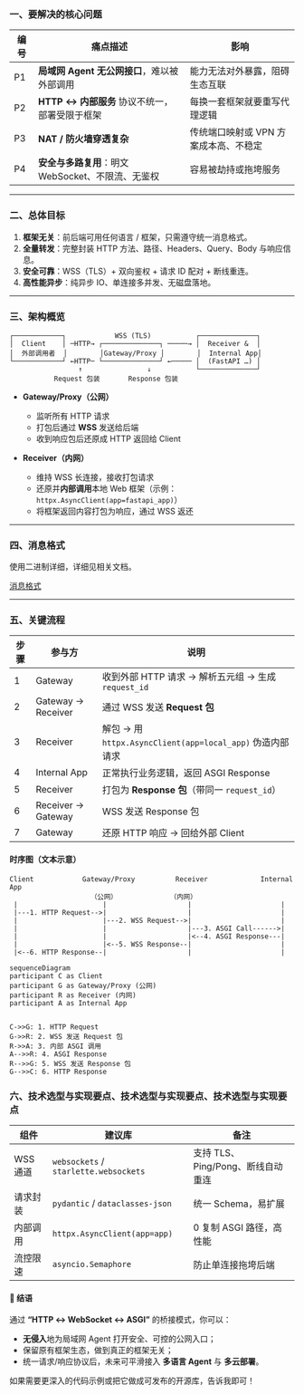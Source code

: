 ### 一、要解决的核心问题

| 编号 | 痛点描述                                           | 影响                                  |
|------|----------------------------------------------------|---------------------------------------|
| P1   | **局域网 Agent 无公网接口**，难以被外部调用        | 能力无法对外暴露，阻碍生态互联        |
| P2   | **HTTP ↔ 内部服务** 协议不统一，部署受限于框架     | 每换一套框架就要重写代理逻辑          |
| P3   | **NAT / 防火墙穿透复杂**                           | 传统端口映射或 VPN 方案成本高、不稳定 |
| P4   | **安全与多路复用**：明文 WebSocket、不限流、无鉴权 | 容易被劫持或拖垮服务                  |

---

### 二、总体目标

1. **框架无关**：前后端可用任何语言 / 框架，只需遵守统一消息格式。
2. **全量转发**：完整封装 HTTP 方法、路径、Headers、Query、Body 与响应信息。
3. **安全可靠**：WSS（TLS）+ 双向鉴权 + 请求 ID 配对 + 断线重连。
4. **高性能异步**：纯异步 IO、单连接多并发、无磁盘落地。

---

### 三、架构概览

```text
┌────────────┐            WSS (TLS)           ┌──────────────┐
│  Client    │ ─HTTP→ ┌──────────────┐ ─────→ │  Receiver &  │
│  外部调用者  │        │Gateway/Proxy │        │  Internal App│
└────────────┘ ←HTTP─ └──────────────┘ ←───── │  (FastAPI …) │
                 ↑                ↓           └──────────────┘
           Request 包装       Response 包装
```

- **Gateway/Proxy（公网）**
  - 监听所有 HTTP 请求
  - 打包后通过 **WSS** 发送给后端
  - 收到响应包后还原成 HTTP 返回给 Client

- **Receiver（内网）**
  - 维持 WSS 长连接，接收打包请求
  - 还原并**内部调用**本地 Web 框架（示例：`httpx.AsyncClient(app=fastapi_app)`）
  - 将框架返回内容打包为响应，通过 WSS 返还

---

### 四、消息格式

使用二进制详细，详细见相关文档。

[消息格式](./proxy-protocol.md)

---

### 五、关键流程

| 步骤 | 参与方             | 说明                                                      |
|------|--------------------|-----------------------------------------------------------|
| 1    | Gateway            | 收到外部 HTTP 请求 → 解析五元组 → 生成 `request_id`       |
| 2    | Gateway → Receiver | 通过 WSS 发送 **Request 包**                              |
| 3    | Receiver           | 解包 → 用 `httpx.AsyncClient(app=local_app)` 伪造内部请求 |
| 4    | Internal App       | 正常执行业务逻辑，返回 ASGI Response                      |
| 5    | Receiver           | 打包为 **Response 包**（带同一 `request_id`）             |
| 6    | Receiver → Gateway | WSS 发送 Response 包                                      |
| 7    | Gateway            | 还原 HTTP 响应 → 回给外部 Client                          |

#### 时序图（文本示意）

```text
Client            Gateway/Proxy          Receiver             Internal App
                    （公网）             （内网）
 |                     |                    |                      |
 |---1. HTTP Request-->|                    |                      |
 |                     |---2. WSS Request-->|                      |
 |                     |                    |---3. ASGI Call------>|
 |                     |                    |<--4. ASGI Response---|
 |                     |<--5. WSS Response--|                      |
 |<--6. HTTP Response--|                    |                      |
```

```mermaid
sequenceDiagram
participant C as Client
participant G as Gateway/Proxy (公网)
participant R as Receiver (内网)
participant A as Internal App


C->>G: 1. HTTP Request
G->>R: 2. WSS 发送 Request 包
R->>A: 3. 内部 ASGI 调用
A-->>R: 4. ASGI Response
R-->>G: 5. WSS 发送 Response 包
G-->>C: 6. HTTP Response
```

### 六、技术选型与实现要点、技术选型与实现要点、技术选型与实现要点

| 组件     | 建议库                                | 备注                              |
|----------|---------------------------------------|-----------------------------------|
| WSS 通道 | `websockets` / `starlette.websockets` | 支持 TLS、Ping/Pong、断线自动重连 |
| 请求封装 | `pydantic` / `dataclasses-json`       | 统一 Schema，易扩展               |
| 内部调用 | `httpx.AsyncClient(app=app)`          | 0 复制 ASGI 路径，高性能          |
| 流控限速 | `asyncio.Semaphore`                   | 防止单连接拖垮后端                |


#### 📌 结语

通过 **“HTTP ↔ WebSocket ↔ ASGI”** 的桥接模式，你可以：

- **无侵入**地为局域网 Agent 打开安全、可控的公网入口；
- 保留原有框架生态，做到真正的框架无关；
- 统一请求/响应协议后，未来可平滑接入 **多语言 Agent** 与 **多云部署**。

如果需要更深入的代码示例或把它做成可发布的开源库，告诉我即可！
